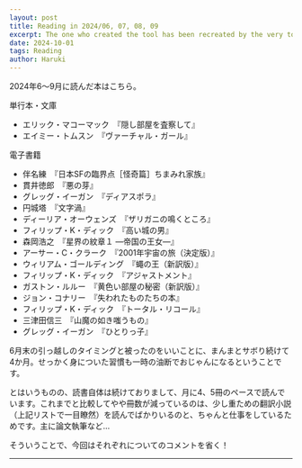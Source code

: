 ```yaml
---
layout: post
title: Reading in 2024/06, 07, 08, 09
excerpt: The one who created the tool has been recreated by the very tool itself.
date: 2024-10-01
tags: Reading
author: Haruki
---
```


2024年6～9月に読んだ本はこちら。

単行本・文庫

* エリック・マコーマック　『隠し部屋を査察して』
* エイミー・トムスン　『ヴァーチャル・ガール』

電子書籍

* 伴名練　『日本SFの臨界点［怪奇篇］ちまみれ家族』
* 貫井徳郎　『悪の芽』
* グレッグ・イーガン　『ディアスポラ』
* 円城塔　『文字渦』
* ディーリア・オーウェンズ　『ザリガニの鳴くところ』
* フィリップ・K・ディック　『高い城の男』
* 森岡浩之　『星界の紋章１ ―帝国の王女―』
* アーサー・C・クラーク　『2001年宇宙の旅（決定版）』
* ウィリアム・ゴールディング　『蠅の王（新訳版）』
* フィリップ・K・ディック　『アジャストメント』
* ガストン・ルルー　『黄色い部屋の秘密（新訳版）』
* ジョン・コナリー　『失われたものたちの本』
* フィリップ・K・ディック　『トータル・リコール』
* 三津田信三　『山魔の如き嗤うもの』
* グレッグ・イーガン　『ひとりっ子』

6月末の引っ越しのタイミングと被ったのをいいことに、まんまとサボり続けて4か月。せっかく身についた習慣も一時の油断でおじゃんになるということです。

とはいうものの、読書自体は続けておりまして、月に4、5冊のペースで読んでいます。これまでと比較してやや冊数が減っているのは、少し重ための翻訳小説（上記リストで一目瞭然）を読んでばかりいるのと、ちゃんと仕事をしているためです。主に論文執筆など…

そういうことで、今回はそれぞれについてのコメントを省く！

-----
